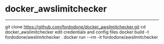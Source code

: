 # docker_awslimitchecker

---

git clone https://github.com/fordodone/docker_awslimitchecker.git
cd docker_awslimitchecker
edit credentials and config files
docker build -t fordodone/awslimitchecker .
docker run --rm -it fordodone/awslimitchecker

